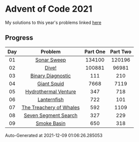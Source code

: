 # Advent of Code 2021

My solutions to this year's problems linked [here](https://adventofcode.com/2021)

## Progress

Day | Problem                                                             | Part One   | Part Two   | 
:-: | :-----------------------------------------------------------------: | :--------: | :--------: | 
01  | [Sonar Sweep](https://adventofcode.com/2021/day/1)                  | 134100     | 120196     | 
02  | [Dive!](https://adventofcode.com/2021/day/2)                        | 100881     | 96981      | 
03  | [Binary Diagnostic](https://adventofcode.com/2021/day/3)            | 111        | 210        | 
04  | [Giant Squid](https://adventofcode.com/2021/day/4)                  | 7668       | 7119       | 
05  | [Hydrothermal Venture](https://adventofcode.com/2021/day/5)         | 347        | 718        | 
06  | [Lanternfish](https://adventofcode.com/2021/day/6)                  | 722        | 101        | 
07  | [The Treachery of Whales](https://adventofcode.com/2021/day/7)      | 592        | 1109       | 
08  | [Seven Segment Search](https://adventofcode.com/2021/day/8)         | 327        | 229        | 
09  | [Smoke Basin](https://adventofcode.com/2021/day/9)                  | 650        | 318        | 


Auto-Generated at 2021-12-09 01:06:26.285053